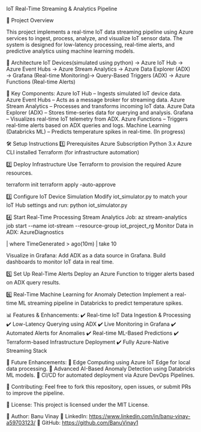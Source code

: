 IoT Real-Time Streaming & Analytics Pipeline

📌 Project Overview

This project implements a real-time IoT data streaming pipeline using Azure services to ingest, process, analyze, and visualize IoT sensor data. The system is designed for low-latency processing, real-time alerts, and predictive analytics using machine learning models.

🚀 Architecture
IoT Devices(simulated using python) → Azure IoT Hub → Azure Event Hubs → Azure Stream Analytics → Azure Data Explorer (ADX) → Grafana (Real-time Monitoring)→ Query-Based Triggers (ADX) → Azure Functions (Real-time Alerts)

🔹 Key Components:
Azure IoT Hub – Ingests simulated IoT device data.
Azure Event Hubs – Acts as a message broker for streaming data.
Azure Stream Analytics – Processes and transforms incoming IoT data.
Azure Data Explorer (ADX) – Stores time-series data for querying and analysis.
Grafana – Visualizes real-time IoT telemetry from ADX.
Azure Functions – Triggers real-time alerts based on ADX queries and logs.
Machine Learning (Databricks ML) – Predicts temperature spikes in real-time. (In progress)

🛠️ Setup Instructions
1️⃣ Prerequisites
Azure Subscription
Python 3.x
Azure CLI installed
Terraform (for infrastructure automation)

2️⃣ Deploy Infrastructure
Use Terraform to provision the required Azure resources.

terraform init
terraform apply -auto-approve

3️⃣ Configure IoT Device Simulation
Modify iot_simulator.py to match your IoT Hub settings and run:
python iot_simulator.py

4️⃣ Start Real-Time Processing
Stream Analytics Job:
az stream-analytics job start --name iot-stream --resource-group iot_project_rg
Monitor Data in ADX:
AzureDiagnostics

| where TimeGenerated > ago(10m)
| take 10

Visualize in Grafana:
Add ADX as a data source in Grafana.
Build dashboards to monitor IoT data in real time.

5️⃣ Set Up Real-Time Alerts
Deploy an Azure Function to trigger alerts based on ADX query results.

6️⃣ Real-Time Machine Learning for Anomaly Detection
Implement a real-time ML streaming pipeline in Databricks to predict temperature spikes.

📊 Features & Enhancements:
✔️ Real-time IoT Data Ingestion & Processing
✔️ Low-Latency Querying using ADX
✔️ Live Monitoring in Grafana
✔️ Automated Alerts for Anomalies
✔️ Real-time ML-Based Predictions
✔️ Terraform-based Infrastructure Deployment
✔️ Fully Azure-Native Streaming Stack

📖 Future Enhancements:
🔹 Edge Computing using Azure IoT Edge for local data processing.
🔹 Advanced AI-Based Anomaly Detection using Databricks ML models.
🔹 CI/CD for automated deployment via Azure DevOps Pipelines.

🤝 Contributing:
Feel free to fork this repository, open issues, or submit PRs to improve the pipeline.

📝 License:
This project is licensed under the MIT License.

📩 Author: Banu Vinay
🔗 LinkedIn: https://www.linkedin.com/in/banu-vinay-a59703123/
🐙 GitHub: https://github.com/BanuVinay1
